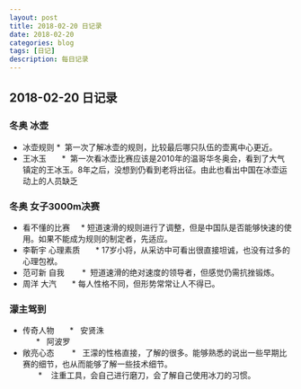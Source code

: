 ```yaml
---
layout: post
title: 2018-02-20 日记录
date: 2018-02-20
categories: blog
tags: [日记]
description: 每日记录
---
```


## 2018-02-20 日记录

### 冬奥 冰壶

* 冰壶规则
       *  第一次了解冰壶的规则，比较最后哪只队伍的壶离中心更近。
* 王冰玉
       *  第一次看冰壶比赛应该是2010年的温哥华冬奥会，看到了大气镇定的王冰玉。8年之后，没想到仍看到老将出征。由此也看出中国在冰壶运动上的人员缺乏

### 冬奥 女子3000m决赛
* 看不懂的比赛
     *   短道速滑的规则进行了调整，但是中国队是否能够快速的使用。如果不能成为规则的制定者，先适应。
* 李靳宇 心理素质
       * 17岁小将，从采访中可看出很直接坦诚，也没有过多的心理包袱。
* 范可新 自我
        *  短道速滑的绝对速度的领导者，但感觉仍需抗挫锻炼。
* 周洋 大汽
       * 每人性格不同，但形势常常让人不得已。
### 濛主驾到
* 传奇人物
       *   安贤洙      
       *   阿波罗      
* 敞亮心态
        *   王濛的性格直接，了解的很多。能够熟悉的说出一些早期比赛的细节，也从而能够了解一些技术细节。    
        *    注重工具，会自己进行磨刀，会了解自己使用冰刀的习惯。
